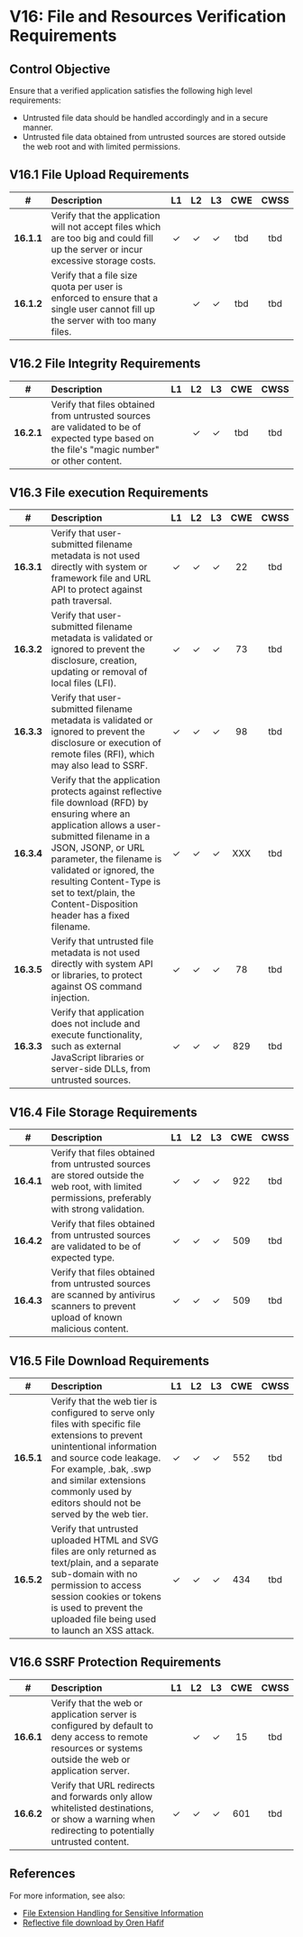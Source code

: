 # V16: File and Resources Verification Requirements

## Control Objective

Ensure that a verified application satisfies the following high level requirements:

* Untrusted file data should be handled accordingly and in a secure manner.
* Untrusted file data obtained from untrusted sources are stored outside the web root and with limited permissions.

## V16.1 File Upload Requirements

| # | Description | L1 | L2 | L3 | CWE | CWSS |
| :---: | :--- | :---: | :---:| :---: | :---: | :---: |
| **16.1.1** | Verify that the application will not accept files which are too big and could fill up the server or incur excessive storage costs. | ✓ | ✓ | ✓ | tbd | tbd |
| **16.1.2** | Verify that a file size quota per user is enforced to ensure that a single user cannot fill up the server with too many files. | | ✓ | ✓ | tbd | tbd |

## V16.2 File Integrity Requirements

| # | Description | L1 | L2 | L3 | CWE | CWSS |
| :---: | :--- | :---: | :---:| :---: | :---: | :---: |
| **16.2.1** | Verify that files obtained from untrusted sources are validated to be of expected type based on the file's "magic number" or other content. | | ✓ | ✓ | tbd | tbd |

## V16.3 File execution Requirements

| # | Description | L1 | L2 | L3 | CWE | CWSS |
| :---: | :--- | :---: | :---:| :---: | :---: | :---: |
| **16.3.1** | Verify that user-submitted filename metadata is not used directly with system or framework file and URL API to protect against path traversal. | ✓ | ✓ | ✓ | 22 | tbd |
| **16.3.2** | Verify that user-submitted filename metadata is validated or ignored to prevent the disclosure, creation, updating or removal of local files (LFI). | ✓ | ✓ | ✓ | 73 | tbd |
| **16.3.3** | Verify that user-submitted filename metadata is validated or ignored to prevent the disclosure or execution of remote files (RFI), which may also lead to SSRF.  | ✓ | ✓ | ✓ | 98 | tbd |
| **16.3.4** | Verify that the application protects against reflective file download (RFD) by ensuring where an application allows a user-submitted filename in a JSON, JSONP, or URL parameter, the filename is validated or ignored, the resulting Content-Type is set to text/plain, the Content-Disposition header has a fixed filename. | ✓ | ✓ | ✓ | XXX | tbd |
| **16.3.5** | Verify that untrusted file metadata is not used directly with system API or libraries, to protect against OS command injection. | ✓ | ✓ | ✓ | 78 | tbd |
| **16.3.3** | Verify that application does not include and execute functionality, such as external JavaScript libraries or server-side DLLs, from untrusted sources. | ✓ | ✓ | ✓ | 829 | tbd |

## V16.4 File Storage Requirements

| # | Description | L1 | L2 | L3 | CWE | CWSS |
| :---: | :--- | :---: | :---:| :---: | :---: | :---: |
| **16.4.1** | Verify that files obtained from untrusted sources are stored outside the web root, with limited permissions, preferably with strong validation. | ✓ | ✓ | ✓ | 922 | tbd |
| **16.4.2** | Verify that files obtained from untrusted sources are validated to be of expected type. | ✓ | ✓ | ✓ | 509 | tbd |
| **16.4.3** | Verify that files obtained from untrusted sources are scanned by antivirus scanners to prevent upload of known malicious content. | ✓ | ✓ | ✓ | 509 | tbd |

## V16.5 File Download Requirements

| # | Description | L1 | L2 | L3 | CWE | CWSS |
| :---: | :--- | :---: | :---:| :---: | :---: | :---: |
| **16.5.1** | Verify that the web tier is configured to serve only files with specific file extensions to prevent unintentional information and source code leakage. For example, .bak, .swp and similar extensions commonly used by editors should not be served by the web tier. | ✓ | ✓ | ✓ | 552 | tbd |
| **16.5.2** | Verify that untrusted uploaded HTML and SVG files are only returned as text/plain, and a separate sub-domain with no permission to access session cookies or tokens is used to prevent the uploaded file being used to launch an XSS attack. | ✓ | ✓ | ✓ | 434 | tbd |

## V16.6 SSRF Protection Requirements

| # | Description | L1 | L2 | L3 | CWE | CWSS |
| :---: | :--- | :---: | :---:| :---: | :---: | :---: |
| **16.6.1** | Verify that the web or application server is configured by default to deny access to remote resources or systems outside the web or application server. |  | ✓ | ✓ | 15 | tbd |
| **16.6.2** | Verify that URL redirects and forwards only allow whitelisted destinations, or show a warning when redirecting to potentially untrusted content. | ✓ | ✓ | ✓ | 601 | tbd |

## References

For more information, see also:

* [File Extension Handling for Sensitive Information](https://www.owasp.org/index.php/Unrestricted_File_Upload)
* [Reflective file download by Oren Hafif](https://www.trustwave.com/Resources/SpiderLabs-Blog/Reflected-File-Download---A-New-Web-Attack-Vector/)
